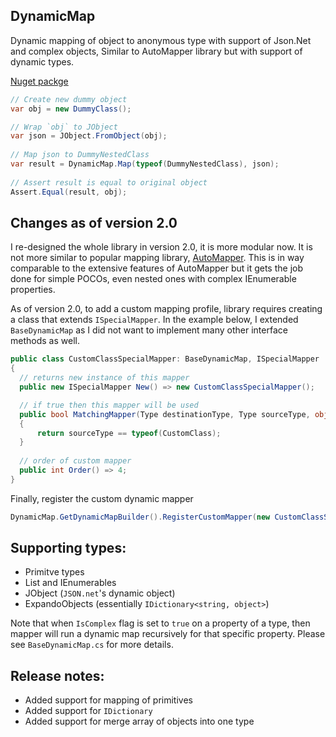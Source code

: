 ## DynamicMap
Dynamic mapping of object to anonymous type with support of Json.Net and complex objects, Similar to AutoMapper library but with support of dynamic types.

[Nuget packge](https://www.nuget.org/packages/DynamicMap/1.0.0)

```csharp
// Create new dummy object
var obj = new DummyClass();

// Wrap `obj` to JObject
var json = JObject.FromObject(obj);
            
// Map json to DummyNestedClass
var result = DynamicMap.Map(typeof(DummyNestedClass), json);
            
// Assert result is equal to original object
Assert.Equal(result, obj);
```

## Changes as of version 2.0
I re-designed the whole library in version 2.0, it is more modular now. It is not more similar to popular mapping library, [AutoMapper](https://automapper.org/). This is in way comparable to the extensive features of AutoMapper but it gets the job done for simple POCOs, even nested ones with complex IEnumerable properties.

As of version 2.0, to add a custom mapping profile, library requires creating a class that extends `ISpecialMapper`. In the example below, I extended `BaseDynamicMap` as I did not want to implement many other interface methods as well.

```csharp
public class CustomClassSpecialMapper: BaseDynamicMap, ISpecialMapper
{
  // returns new instance of this mapper
  public new ISpecialMapper New() => new CustomClassSpecialMapper();

  // if true then this mapper will be used
  public bool MatchingMapper(Type destinationType, Type sourceType, object sourceObj)
  {
      return sourceType == typeof(CustomClass);
  }
  
  // order of custom mapper
  public int Order() => 4;
}
```

Finally, register the custom dynamic mapper

```csharp
DynamicMap.GetDynamicMapBuilder().RegisterCustomMapper(new CustomClassSpecialMapper()); 
```

## Supporting types:
- Primitve types
- List and IEnumerables
- JObject (`JSON.net`'s dynamic object)
- ExpandoObjects (essentially `IDictionary<string, object>`)

Note that when `IsComplex` flag is set to `true` on a property of a type, then mapper will run a dynamic map recursively for that specific property. Please see `BaseDynamicMap.cs` for more details.


## Release notes:
- Added support for mapping of primitives
- Added support for `IDictionary`
- Added support for merge array of objects into one type